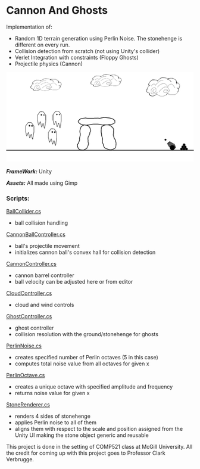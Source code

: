 # Cannon And Ghosts

Implementation of:
  - Random 1D terrain generation using Perlin Noise. The stonehenge is different on every run.
  - Collision detection from scratch (not using Unity's collider)
  - Verlet Integration with constraints (Floppy Ghosts)
  - Projectile physics (Cannon)

  <img src="sample.gif?raw=true"/>

***FrameWork:*** Unity

***Assets:*** All made using Gimp

### Scripts:

[BallCollider.cs](/Assets/Cannon/Scripts/BallCollider.cs)
  - ball collision handling

[CannonBallController.cs](/Assets/Cannon/Scripts/CannonBallController.cs)
  - ball's projectile movement
  - initializes cannon ball's convex hall for collision detection

[CannonController.cs](/Assets/Cannon/Scripts/CannonController.cs)
  - cannon barrel controller 
  - ball velocity can be adjusted here or from editor

[CloudController.cs](/Assets/Clouds/Scripts/CloudController.cs)
  - cloud and wind controls

[GhostController.cs](/Assets/Ghost/Scripts/GhostController.cs)
  - ghost controller
  - collision resolution with the ground/stonehenge for ghosts

[PerlinNoise.cs](/Assets/Stonehenge/Scripts/PerlinNoise.cs)
  - creates specified number of Perlin octaves (5 in this case)
  - computes total noise value from all octaves for given x

[PerlinOctave.cs](/Assets/Stonehenge/Scripts/PerlinOctave.cs)
  - creates a unique octave with specified amplitude and frequency
  - returns noise value for given x

[StoneRenderer.cs](/Assets/Stonehenge/Scripts/StoneRenderer.cs)
  - renders 4 sides of stonehenge
  - applies Perlin noise to all of them
  - aligns them with respect to the scale and position assigned from the Unity UI making the stone object generic and reusable
  
This project is done in the setting of COMP521 class at McGill University. All the credit for coming up with this project goes to Professor Clark Verbrugge.
